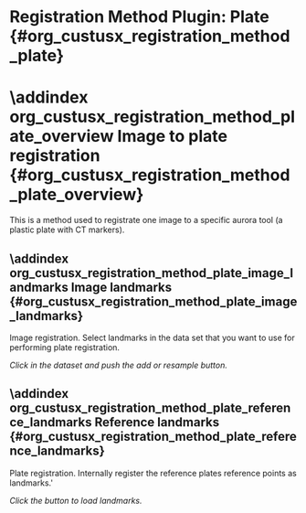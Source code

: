 Registration Method Plugin: Plate {#org_custusx_registration_method_plate}
===========================================================

\addindex org_custusx_registration_method_plate_overview
Image to plate registration {#org_custusx_registration_method_plate_overview}
===========================================================

This is a method used to registrate one image to a specific aurora tool (a plastic plate with CT markers).

\addindex org_custusx_registration_method_plate_image_landmarks
Image landmarks {#org_custusx_registration_method_plate_image_landmarks}
-----------------------------------------------------------

Image registration.
Select landmarks in the data set that you want to use for performing plate registration.

*Click in the dataset and push the add or resample button.*

\addindex org_custusx_registration_method_plate_reference_landmarks
Reference landmarks {#org_custusx_registration_method_plate_reference_landmarks}
-----------------------------------------------------------

Plate registration.
Internally register the reference plates reference points as landmarks.'

*Click the button to load landmarks.*

